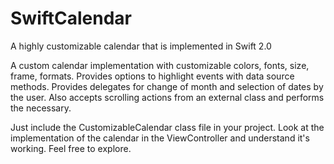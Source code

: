 # SwiftCalendar
A highly customizable calendar that is implemented in Swift 2.0

A custom calendar implementation with customizable colors, fonts, size, frame, formats.
Provides options to highlight events with data source methods.
Provides delegates for change of month and selection of dates by the user.
Also accepts scrolling actions from an external class and performs the necessary.

Just include the CustomizableCalendar class file in your project.
Look at the implementation of the calendar in the ViewController and understand it's working.
Feel free to explore.
